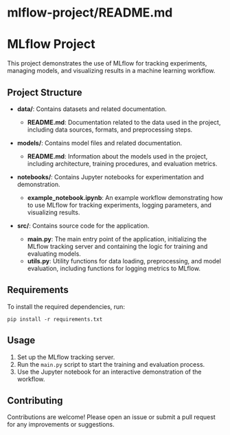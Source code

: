 # mlflow-project/README.md

# MLflow Project

This project demonstrates the use of MLflow for tracking experiments, managing models, and visualizing results in a machine learning workflow.

## Project Structure

- **data/**: Contains datasets and related documentation.
  - **README.md**: Documentation related to the data used in the project, including data sources, formats, and preprocessing steps.
  
- **models/**: Contains model files and related documentation.
  - **README.md**: Information about the models used in the project, including architecture, training procedures, and evaluation metrics.
  
- **notebooks/**: Contains Jupyter notebooks for experimentation and demonstration.
  - **example_notebook.ipynb**: An example workflow demonstrating how to use MLflow for tracking experiments, logging parameters, and visualizing results.
  
- **src/**: Contains source code for the application.
  - **main.py**: The main entry point of the application, initializing the MLflow tracking server and containing the logic for training and evaluating models.
  - **utils.py**: Utility functions for data loading, preprocessing, and model evaluation, including functions for logging metrics to MLflow.

## Requirements

To install the required dependencies, run:

```
pip install -r requirements.txt
```

## Usage

1. Set up the MLflow tracking server.
2. Run the `main.py` script to start the training and evaluation process.
3. Use the Jupyter notebook for an interactive demonstration of the workflow.

## Contributing

Contributions are welcome! Please open an issue or submit a pull request for any improvements or suggestions.